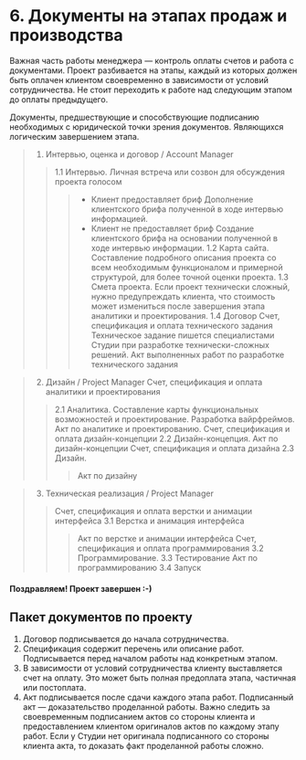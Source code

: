 # 6. Документы на этапах продаж и производства

Важная часть работы менеджера — контроль оплаты счетов и работа с документами. Проект разбивается на этапы, каждый из которых должен быть оплачен клиентом своевременно в зависимости от условий сотрудничества. Не стоит переходить к работе над следующим этапом до оплаты предыдущего.

Документы, предшествующие и способствующие подписанию необходимых с юридической точки зрения документов. Являющихся логическим завершением этапа.

> 1. Интервью, оценка и договор / Account Manager
>> 1.1 Интервью. Личная встреча или созвон для обсуждения проекта голосом
>>> - Клиент предоставляет бриф
Дополнение клиентского брифа полученной в ходе интервью информацией.
>>> - Клиент не предоставляет бриф
>>> Создание клиентского брифа на основании полученной в ходе интервью информации. 
>> 1.2 Карта сайта. Составление подробного описания проекта со всем необходимым функционалом и примерной структурой, для более точной оценки проекта. 
>> 1.3 Смета проекта. Если проект технически сложный, нужно предупреждать клиента, что стоимость может измениться после завершения этапа аналитики и проектирования. 
>> 1.4 Договор 
>> Счет, спецификация и оплата технического задания
>> Техническое задание пишется специалистами Студии при разработке технически-сложных решений.
>> Акт выполненных работ по разработке технического задания

> 2. Дизайн / Project Manager
> Счет, спецификация и оплата аналитики и проектирования 
>> 2.1 Аналитика. Составление карты функциональных возможностей и проектирование. Разработка вайрфреймов.
>> Акт по аналитике и проектированию. 
> Счет, спецификация и оплата дизайн-концепции 
>> 2.2 Дизайн-концепция. Акт по дизайн-концепции 
>> Счет, спецификация и оплата дизайна 
>> 2.3 Дизайн. 
>>> Акт по дизайну

> 3. Техническая реализация / Project Manager  
>> Счет, спецификация и оплата верстки и анимации интерфейса 
>> 3.1 Верстка и анимация интерфейса 
>>> Акт по верстке и анимации интерфейса 
> Счет, спецификация и оплата программирования 
>> 3.2 Программирование.
>> 3.3 Тестирование 
> Акт по программированию 
>> 3.4 Запуск 
#### Поздравляем! Проект завершен :-)

## Пакет документов по проекту

1. Договор подписывается до начала сотрудничества.
2. Спецификация содержит перечень или описание работ. Подписывается перед началом работы над конкретным этапом.
3. В зависимости от условий сотрудничества клиенту выставляется счет на оплату. Это может быть полная предоплата этапа, частичная или постоплата.
4. Акт подписывается после сдачи каждого этапа работ. Подписанный акт — доказательство проделанной работы. Важно следить за своевременным подписанием актов со стороны клиента и предоставлением клиентом оригиналов актов по каждому этапу работ. Если у Студии нет оригинала подписанного со стороны клиента акта, то доказать факт проделанной работы сложно.
